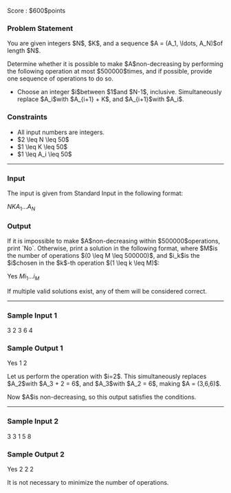 
<div>

<span>

<span>

<p>
Score : $600$points
</p>

<div>

<section>

### **Problem Statement**

<p>
You are given integers $N$, $K$, and a sequence $A = (A_1, \ldots, A_N)$of length $N$.
</p>

<p>
Determine whether it is possible to make $A$non-decreasing by performing the following operation at most $500000$times, and if possible, provide one sequence of operations to do so.
</p>

<ul>

<li>
Choose an integer $i$between $1$and $N-1$, inclusive. Simultaneously replace $A_i$with $A_{i+1} + K$, and $A_{i+1}$with $A_i$.
</li>

</ul>

</section>

</div>

<div>

<section>

### **Constraints**

<ul>

<li>
All input numbers are integers.
</li>

<li>
$2 \leq N \leq 50$
</li>

<li>
$1 \leq K \leq 50$
</li>

<li>
$1 \leq A_i \leq 50$
</li>

</ul>

</section>

</div>

---

<div>

<div>

<section>

### **Input**

<p>
The input is given from Standard Input in the following format:
</p>

<div>

$N$$K$$A_1$$\ldots$$A_N$
</div>

</section>

</div>

<div>

<section>

### **Output**

<p>
If it is impossible to make $A$non-decreasing within $500000$operations, print `No`. Otherwise, print a solution in the following format, where $M$is the number of operations $(0 \leq M \leq 500000)$, and $i_k$is the $i$chosen in the $k$-th operation $(1 \leq k \leq M)$:
</p>

<div>

Yes
$M$$i_1$$\ldots$$i_M$
</div>

<p>
If multiple valid solutions exist, any of them will be considered correct.
</p>

</section>

</div>

</div>

---

<div>

<section>

### **Sample Input 1**

<div>

3 2
3 6 4

</div>

</section>

</div>

<div>

<section>

### **Sample Output 1**

<div>

Yes
1
2

</div>

<p>
Let us perform the operation with $i=2$. This simultaneously replaces $A_2$with $A_3 + 2 = 6$, and $A_3$with $A_2 = 6$, making $A = (3,6,6)$.
</p>

<p>
Now $A$is non-decreasing, so this output satisfies the conditions.
</p>

</section>

</div>

---

<div>

<section>

### **Sample Input 2**

<div>

3 3
1 5 8

</div>

</section>

</div>

<div>

<section>

### **Sample Output 2**

<div>

Yes
2
2 2

</div>

<p>
It is not necessary to minimize the number of operations.
</p>

</section>

</div>

</span>

</span>

</div>
